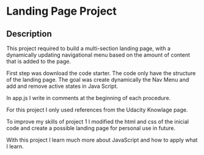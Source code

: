 # Landing Page Project

## Description

This project required to build a multi-section landing page, with a dynamically updating navigational menu based on the amount of content that is added to the page.

First step was download the code starter. The code only have the structure of the landing page. The goal was create dynamically the Nav Menu and add and remove active states in Java Script.

In app.js I write in comments at the beginning of each procedure.

For this project I only used references from the Udacity Knowlage page.

To improve my skills of project 1 I modified the html and css of the inicial code and create a possible landing page for personal use in future.

With this project I learn much more about JavaScript and how to apply what I learn.
